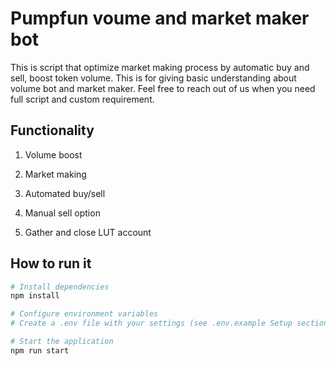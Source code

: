 # Pumpfun voume and market maker bot

This is script that optimize market making process by automatic buy and sell, boost token volume. This is for giving basic understanding about volume bot and market maker. Feel free to reach out of us when you need full script and custom requirement.

## Functionality

1. Volume boost

2. Market making

3. Automated buy/sell

4. Manual sell option

5. Gather and close LUT account

## How to run it

```bash
# Install dependencies
npm install

# Configure environment variables
# Create a .env file with your settings (see .env.example Setup section)

# Start the application
npm run start
```

